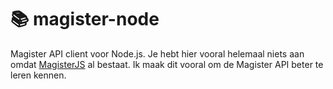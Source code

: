 # 📚 magister-node

Magister API client voor Node.js. Je hebt hier vooral helemaal niets aan omdat [MagisterJS](https://github.com/simplyGits/MagisterJS) al bestaat. Ik maak dit vooral om de Magister API beter te leren kennen.

